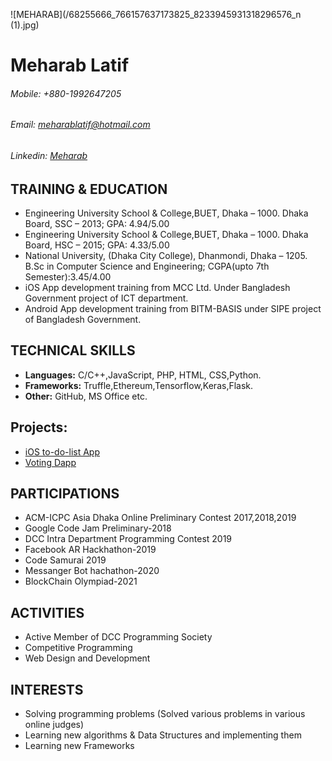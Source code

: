 ![MEHARAB](/68255666_766157637173825_8233945931318296576_n (1).jpg)
# **Meharab Latif**
###### _Mobile_: +880-1992647205
###### _Email_: meharablatif@hotmail.com
###### _Linkedin_: [Meharab](https://www.linkedin.com/in/meharab124)

## TRAINING & EDUCATION
* Engineering University School & College,BUET, Dhaka – 1000. Dhaka Board, SSC – 2013; GPA: 4.94/5.00
* Engineering University School & College,BUET, Dhaka – 1000. Dhaka Board, HSC – 2015; GPA: 4.33/5.00
* National University, (Dhaka City College), Dhanmondi, Dhaka – 1205. B.Sc in Computer Science and Engineering; CGPA(upto   7th Semester):3.45/4.00
* iOS App development training from MCC Ltd. Under Bangladesh Government project of ICT department.
* Android App development training from BITM-BASIS under SIPE project of Bangladesh Government.

## TECHNICAL SKILLS
* **Languages:** C/C++,JavaScript, PHP, HTML, CSS,Python.
* **Frameworks:** Truffle,Ethereum,Tensorflow,Keras,Flask.
* **Other:** GitHub, MS Office etc.

## Projects:
* [iOS to-do-list App](https://meharab.github.io/iOS-To-Do-List-app/)
* [Voting Dapp](https://meharab.github.io/Voting-Dapp/)

## PARTICIPATIONS
* ACM-ICPC Asia Dhaka Online Preliminary Contest 2017,2018,2019
* Google Code Jam Preliminary-2018
* DCC Intra Department Programming Contest 2019
* Facebook AR Hackhathon-2019
* Code Samurai 2019
* Messanger Bot hachathon-2020
* BlockChain Olympiad-2021

## ACTIVITIES
* Active Member of DCC Programming Society
* Competitive Programming
* Web Design and Development 

## INTERESTS
* Solving programming problems (Solved various problems in various online judges)
* Learning new algorithms & Data Structures and implementing them
* Learning new Frameworks



